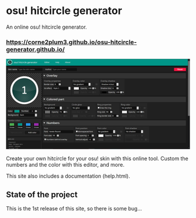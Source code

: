 # osu! hitcircle generator
An online osu! hitcircle generator.

### https://corne2plum3.github.io/osu-hitcircle-generator.github.io/

![Image of the editor](https://github.com/Corne2Plum3/osu-hitcircle-generator.github.io/blob/main/img/preview.PNG)

Create your own hitcircle for your osu! skin with this online tool. Custom the numbers and the color with this editor, and more.

This site also includes a documentation (help.html).

## State of the project

This is the 1st release of this site, so there is some bug...
